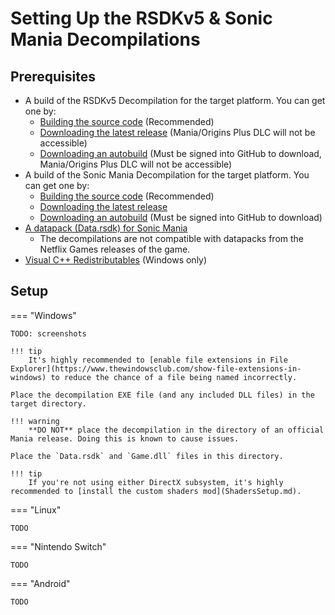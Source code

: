 # Setting Up the RSDKv5 & Sonic Mania Decompilations

## Prerequisites
- A build of the RSDKv5 Decompilation for the target platform. You can get one by:
    - [Building the source code](Building.md) (Recommended)
    - [Downloading the latest release](https://github.com/RSDKModding/RSDKv5-Decompilation/releases/latest) (Mania/Origins Plus DLC will not be accessible)
    - [Downloading an autobuild](https://github.com/RSDKModding/RSDKv5-Decompilation/actions) (Must be signed into GitHub to download, Mania/Origins Plus DLC will not be accessible)
- A build of the Sonic Mania Decompilation for the target platform. You can get one by:
    - [Building the source code](Building.md) (Recommended)
    - [Downloading the latest release](https://github.com/RSDKModding/Sonic-Mania-Decompilation/releases/latest)
    - [Downloading an autobuild](https://github.com/RSDKModding/Sonic-Mania-Decompilation/actions) (Must be signed into GitHub to download)
- [A datapack (Data.rsdk) for Sonic Mania](../../Games/SonicMania/Datapack.md)
    - The decompilations are not compatible with datapacks from the Netflix Games releases of the game.
- [Visual C++ Redistributables](https://learn.microsoft.com/en-us/cpp/windows/latest-supported-vc-redist?view=msvc-170) (Windows only)

## Setup
=== "Windows"

    TODO: screenshots

    !!! tip
	    It's highly recommended to [enable file extensions in File Explorer](https://www.thewindowsclub.com/show-file-extensions-in-windows) to reduce the chance of a file being named incorrectly.

    Place the decompilation EXE file (and any included DLL files) in the target directory.
	
    !!! warning
        **DO NOT** place the decompilation in the directory of an official Mania release. Doing this is known to cause issues.

    Place the `Data.rsdk` and `Game.dll` files in this directory.

    !!! tip
        If you're not using either DirectX subsystem, it's highly recommended to [install the custom shaders mod](ShadersSetup.md).

=== "Linux"

    TODO

=== "Nintendo Switch"

    TODO

=== "Android"

    TODO
